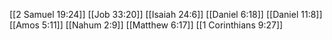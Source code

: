 [[2 Samuel 19:24]]
[[Job 33:20]]
[[Isaiah 24:6]]
[[Daniel 6:18]]
[[Daniel 11:8]]
[[Amos 5:11]]
[[Nahum 2:9]]
[[Matthew 6:17]]
[[1 Corinthians 9:27]]
